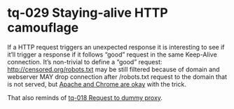 # tq-029 Staying-alive HTTP camouflage

If a HTTP request triggers an unexpected response it is interesting to see if
it’ll trigger a response if it follows “good” request in the same Keep-Alive
connection. It’s non-trivial to define a “good” request:
http://censored.org/robots.txt may be still filtered because of domain and
webserver MAY drop connection after /robots.txt request to the domain that is
not served, but [Apache and Chrome are okay](https://stackoverflow.com/questions/42717719/http-keep-alive-to-a-different-host) with the trick.

That also reminds of [tq-018 Request to dummy proxy](./tq-018-request-to-dummy-proxy-test-helper.md).
